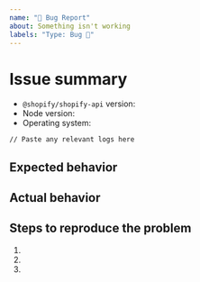```yaml
---
name: "🐛 Bug Report"
about: Something isn't working
labels: "Type: Bug 🐛"
---
```


# Issue summary

<!--

Write a short description of the issue here. Please provide any details or logs that
can help us debug it.

To increase logging, change these settings when calling shopifyApi:
  logger: {
    level: LogSeverity.Debug,
    httpRequests: true, // if the error seems to be related to requests
  }

Learn more: https://github.com/Shopify/shopify-api-js/blob/main/packages/shopify-api/docs/reference/shopifyApi.md#logger

-->

- `@shopify/shopify-api` version:
- Node version:
- Operating system:

```
// Paste any relevant logs here
```

## Expected behavior

<!-- What do you think should happen? -->

## Actual behavior

<!-- What actually happens? -->

## Steps to reproduce the problem

1.
1.
1.
